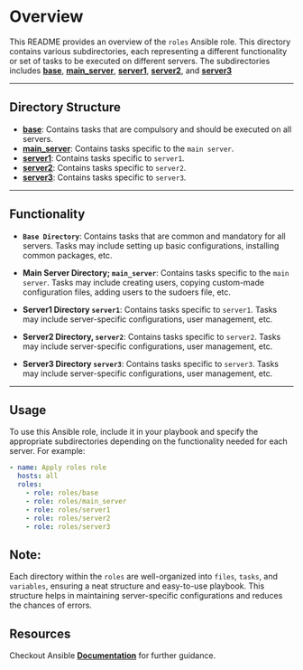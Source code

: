 
# Overview

This README provides an overview of the `roles` Ansible role. This directory contains various subdirectories, each representing a different functionality or set of tasks to be executed on different servers. The subdirectories includes **[base](./base)**, **[main_server](./main_server)**, **[server1](./server1)**, **[server2](./server2)**, and **[server3](./server3)**

---
## Directory Structure

- **[base](./base)**: Contains tasks that are compulsory and should be executed on all servers.
- **[main_server](./main_server)**: Contains tasks specific to the `main server`.
- **[server1](./server1)**: Contains tasks specific to `server1`.
- **[server2](./server2)**: Contains tasks specific to `server2`.
- **[server3](./server3)**: Contains tasks specific to `server3`.

---
## Functionality

- **`Base Directory`**:
Contains tasks that are common and mandatory for all servers.
Tasks may include setting up basic configurations, installing common packages, etc.

- **Main Server Directory; `main_server`**:
Contains tasks specific to the `main server`. Tasks may include creating users, copying custom-made configuration files, adding users to the sudoers file, etc.

- **Server1 Directory `server1`**:
Contains tasks specific to `server1`. Tasks may include server-specific configurations, user management, etc.

- **Server2 Directory, `server2`**:
Contains tasks specific to `server2`. Tasks may include server-specific configurations, user management, etc.

- **Server3 Directory `server3`**:
Contains tasks specific to `server3`. Tasks may include server-specific configurations, user management, etc.

---
## Usage
To use this Ansible role, include it in your playbook and specify the appropriate subdirectories depending on the functionality needed for each server. For example:

```yaml
- name: Apply roles role
  hosts: all
  roles:
    - role: roles/base
    - role: roles/main_server
    - role: roles/server1
    - role: roles/server2
    - role: roles/server3
```

## Note:
Each directory within the `roles` are well-organized into `files`, `tasks`, and `variables`, ensuring a neat structure and easy-to-use playbook.
This structure helps in maintaining server-specific configurations and reduces the chances of errors.


## Resources
Checkout Ansible **[Documentation](https://docs.ansible.com/ansible/latest/playbook_guide/playbooks_reuse_roles.html)** for further guidance. 

